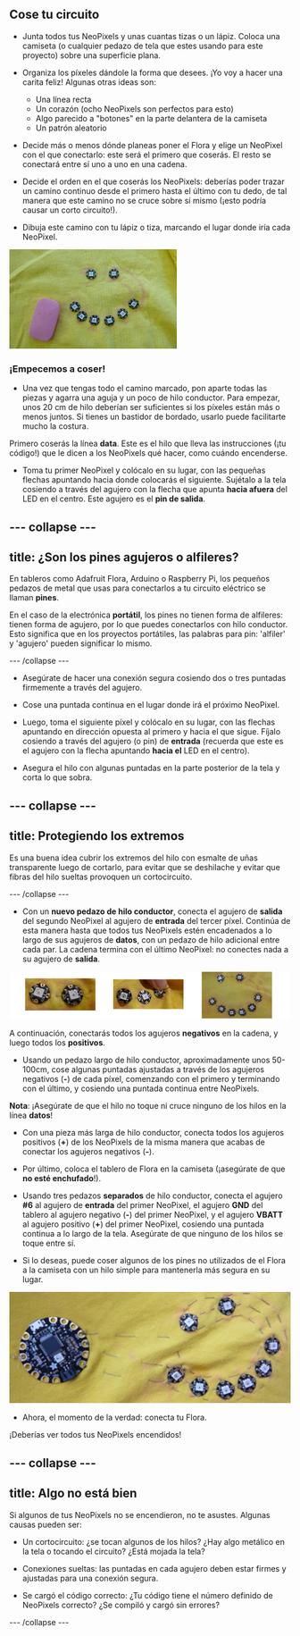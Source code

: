 ## Cose tu circuito

+ Junta todos tus NeoPixels y unas cuantas tizas o un lápiz. Coloca una camiseta \(o cualquier pedazo de tela que estes usando para este proyecto\) sobre una superficie plana.

+ Organiza los píxeles dándole la forma que desees. ¡Yo voy a hacer una carita feliz! Algunas otras ideas son:
  + Una línea recta
  + Un corazón (ocho NeoPixels son perfectos para esto)
  + Algo parecido a "botones" en la parte delantera de la camiseta
  + Un patrón aleatorio

+ Decide más o menos dónde planeas poner el Flora y elige un NeoPixel con el que conectarlo: este será el primero que coserás. El resto se conectará entre sí uno a uno en una cadena.

+ Decide el orden en el que coserás los NeoPixels: deberías poder trazar un camino continuo desde el primero hasta el último con tu dedo, de tal manera que este camino no se cruce sobre sí mismo \(¡esto podría causar un corto circuito!\).

+ Dibuja este camino con tu lápiz o tiza, marcando el lugar donde iría cada NeoPixel.

![](images/drawAroundShape.png)

### ¡Empecemos a coser!

+ Una vez que tengas todo el camino marcado, pon aparte todas las piezas y agarra una aguja y un poco de hilo conductor. Para empezar, unos 20 cm de hilo deberían ser suficientes si los píxeles están más o menos juntos. Si tienes un bastidor de bordado, usarlo puede facilitarte mucho la costura.

Primero coserás la línea **data**. Este es el hilo que lleva las instrucciones (¡tu código!) que le dicen a los NeoPixels qué hacer, como cuándo encenderse.

+ Toma tu primer NeoPixel y colócalo en su lugar, con las pequeñas flechas apuntando hacia donde colocarás el siguiente. Sujétalo a la tela cosiendo a través del agujero con la flecha que apunta **hacia afuera** del LED en el centro. Este agujero es el **pin de salida**.

--- collapse ---
---
title: ¿Son los pines agujeros o alfileres?
---

En tableros como Adafruit Flora, Arduino o Raspberry Pi, los pequeños pedazos de metal que usas para conectarlos a tu circuito eléctrico se llaman **pines**.

En el caso de la electrónica **portátil**, los pines no tienen forma de alfileres: tienen forma de agujero, por lo que puedes conectarlos con hilo conductor. Esto significa que en los proyectos portátiles, las palabras para pin: 'alfiler' y 'agujero' pueden significar lo mismo.

--- /collapse ---

+ Asegúrate de hacer una conexión segura cosiendo dos o tres puntadas firmemente a través del agujero.

+ Cose una puntada continua en el lugar donde irá el próximo NeoPixel.

+ Luego, toma el siguiente píxel y colócalo en su lugar, con las flechas apuntando en dirección opuesta al primero y hacia el que sigue. Fíjalo cosiendo a través del agujero (o pin) de **entrada** \(recuerda que este es el agujero con la flecha apuntando **hacia el** LED en el centro\).

+ Asegura el hilo con algunas puntadas en la parte posterior de la tela y corta lo que sobra.

--- collapse ---
---
title: Protegiendo los extremos
---

Es una buena idea cubrir los extremos del hilo con esmalte de uñas transparente luego de cortarlo, para evitar que se deshilache y evitar que fibras del hilo sueltas provoquen un cortocircuito.

--- /collapse ---

+ Con un **nuevo pedazo de hilo conductor**, conecta el agujero de **salida** del segundo NeoPixel al agujero de **entrada** del tercer píxel. Continúa de esta manera hasta que todos tus NeoPixels estén encadenados a lo largo de sus agujeros de **datos**, con un pedazo de hilo adicional entre cada par. La cadena termina con el último NeoPixel: no conectes nada a su agujero de **salida**.

![](images/pixelSewing3_136_800.png)

A continuación, conectarás todos los agujeros **negativos** en la cadena, y luego todos los **positivos**.

+ Usando un pedazo largo de hilo conductor, aproximadamente unos 50-100cm, cose algunas puntadas ajustadas a través de los agujeros negativos (**-**) de cada píxel, comenzando con el primero y terminando con el último, y cosiendo una puntada continua entre NeoPixels.

**Nota**: ¡Asegúrate de que el hilo no toque ni cruce ninguno de los hilos en la línea **datos**!

+ Con una pieza más larga de hilo conductor, conecta todos los agujeros positivos (**+**) de los NeoPixels de la misma manera que acabas de conectar los agujeros negativos (**-**).

+ Por último, coloca el tablero de Flora en la camiseta \(¡asegúrate de que **no esté enchufado**!\).

+ Usando tres pedazos **separados** de hilo conductor, conecta el agujero **#6** al agujero de **entrada** del primer NeoPixel, el agujero **GND** del tablero al agujero negativo (**-**) del primer NeoPixel, y el agujero **VBATT** al agujero positivo (**+**) del primer NeoPixel, cosiendo una puntada continua a lo largo de la tela. Asegúrate de que ninguno de los hilos se toque entre sí.

+ Si lo deseas, puede coser algunos de los pines no utilizados de el Flora a la camiseta con un hilo simple para mantenerla más segura en su lugar.

![](images/stitchedCircuit.png)

+ Ahora, el momento de la verdad: conecta tu Flora.

¡Deberías ver todos tus NeoPixels encendidos!

--- collapse ---
---
title: Algo no está bien
---

Si algunos de tus NeoPixels no se encendieron, no te asustes. Algunas causas pueden ser:

+ Un cortocircuito: ¿se tocan algunos de los hilos? ¿Hay algo metálico en la tela o tocando el circuito? ¿Está mojada la tela?

+ Conexiones sueltas: las puntadas en cada agujero deben estar firmes y ajustadas para una conexión segura.

+ Se cargó el código correcto: ¿Tu código tiene el número definido de NeoPixels correcto? ¿Se compiló y cargó sin errores?

--- /collapse --- 
